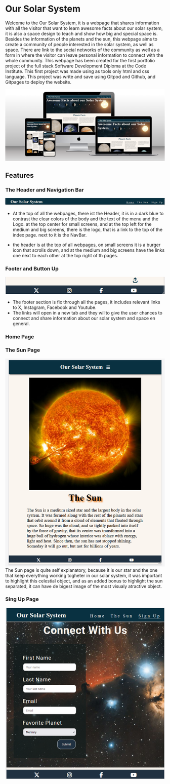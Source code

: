 # Our Solar System

Welcome to the Our Solar System, it is a webpage that shares information with all the visitor that want to learn awesome facts about our solar system, it is also a space design to teach and show how big and special space is. Besides the information of the planets and the sun, this webpage aims to create a community of people interested in the solar system, as well as space. There are link to the social networks of the community as well as a form in where the visitor can leave personal information to connect with the whole community.
This webpage has been created for the first portfolio project of the full stack Software Development Diploma at the Code Institute. This first project was made using as tools only html and css language. This project was write and save using Gitpod and Github, and Gitpages to deploy the website.


![Multidevice](/assets/images/multidevice.png)


## Features



### The Header and Navigation Bar

![Header](/assets/images/Header.png)

- At the top of all the webpages, there ist the Header, it is in a dark blue to contrast the clear colors of the body and the text of the menu and the Logo. at the top center for small screens, and at the top left for the medium and big screens, there is the logo, that is a link to the top of the index page. next to it is the NavBar. 

- the header is at the top of all webpages, on small screens it is a burger icon that scrolls down, and at the medium and big screens have the links one next to each other at the top right of th pages.





### Footer and Button Up

![footer](/assets/images/footer%20.png)
- The footer section is fix through all the pages, it includes relevant links to X, Instagram, Facebook and Youtube.
 - The links will open in a new tab and they willto give the user chances to connect and share information about our solar system and space en general. 




### Home Page 


### The Sun Page


![The Sun](/assets/images/sunpage.png)
The Sun page is quite self explanatory, because it is our star and the one that keep everything working togheter in our solar system, it was important to highlight this celestial object, and as an added bonus to highlight the sun separated, it can have de bigest image of the most visualy atractive object.


### Sing Up Page

![The Sign up page](/assets/images/signuppage.png)

